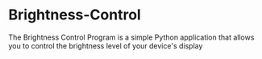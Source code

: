 # Brightness-Control
The Brightness Control Program is a simple Python application that allows you to control the brightness level of your device's display
